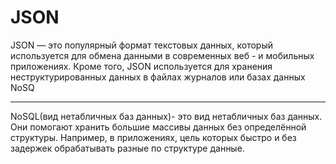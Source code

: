 # JSON
JSON — это популярный формат текстовых данных, который используется для обмена данными в современных веб - и мобильных приложениях. Кроме того, JSON используется для хранения неструктурированных данных в файлах журналов или базах данных NoSQ

______________________________________________________________________________________________________________________________________

NoSQL(вид нетабличных баз данных)- это вид нетабличных баз данных. Они помогают хранить большие массивы данных без определённой структуры. Например, в приложениях, цель которых быстро и без задержек обрабатывать разные по структуре данные.

